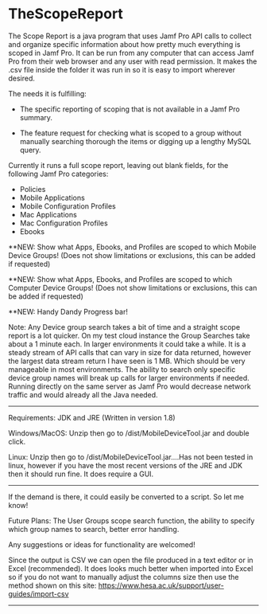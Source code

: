 # TheScopeReport
The Scope Report is a java program that uses Jamf Pro API calls to collect and organize specific information about how pretty much everything is scoped in Jamf Pro. It can be run from any computer that can access Jamf Pro from their web browser and any user with read permission. It makes the .csv file inside the folder it was run in so it is easy to import wherever desired.

The needs it is fulfilling: 

 - The specific reporting of scoping that is not available in a Jamf Pro summary.

 - The feature request for checking what is scoped to a group without manually searching thorough the items or digging up a lengthy MySQL query. 

Currently it runs a full scope report, leaving out blank fields, for the following Jamf Pro categories: 
- Policies
- Mobile Applications
- Mobile Configuration Profiles
- Mac Applications
- Mac Configuration Profiles
- Ebooks

**NEW: Show what Apps, Ebooks, and Profiles are scoped to which Mobile Device Groups! 
      (Does not show limitations or exclusions, this can be added if requested)

**NEW: Show what Apps, Ebooks, and Profiles are scoped to which Computer Device Groups!
      (Does not show limitations or exclusions, this can be added if requested)

**NEW: Handy Dandy Progress bar! 

Note: Any Device group search takes a bit of time and a straight scope report is a lot quicker. On my test cloud instance the Group Searches take about a 1 minute each. In larger environments it could take a while. It is a steady stream of API calls that can vary in size for data returned, however the largest data stream return I have seen is 1 MB. Which should be very manageable in most environments. The ability to search only specific device group names will break up calls for larger environments if needed. Running directly on the same server as Jamf Pro would decrease network traffic and would already all the Java needed. 

----------------------------------------------------------------------------------------------------

Requirements: JDK and JRE (Written in version 1.8)

Windows/MacOS: Unzip then go to /dist/MobileDeviceTool.jar and double click.

Linux: Unzip then go to /dist/MobileDeviceTool.jar....Has not been tested in linux, however if you have the most recent versions of the JRE and JDK then it should run fine. It does require a GUI. 

-----------------------------------------------------------------------------------------------------

If the demand is there, it could easily be converted to a script. So let me know!

Future Plans: The User Groups scope search function, the ability to specify which group names to search, better error handling.

Any suggestions or ideas for functionality are welcomed!

Since the output is CSV we can open the file produced in a text editor or in Excel (recommended). It does looks much better when imported into Excel so if you do not want to manually adjust the columns size then use the method shown on this site: https://www.hesa.ac.uk/support/user-guides/import-csv

________________________________________________________________________________________________________
